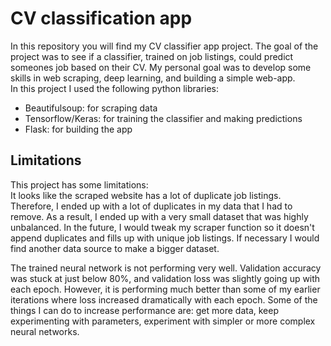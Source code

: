 # CV classification app

In this repository you will find my CV classifier app project. The goal of the project was to see if a classifier, trained on job listings, could predict someones job based on their CV. My personal goal was to develop some skills in web scraping, deep learning, and building a simple web-app.
<br>
In this project I used the following python libraries:
<ul>
    <li>Beautifulsoup: for scraping data</li>
    <li>Tensorflow/Keras: for training the classifier and making predictions</li>
    <li>Flask: for building the app</li>
</ul>

## Limitations

This project has some limitations:
<br>
It looks like the scraped website has a lot of duplicate job listings. Therefore, I ended up with a lot of duplicates in my data that I had to remove. As a result, I ended up with a very small dataset that was highly unbalanced. In the future, I would tweak my scraper function so it doesn't append duplicates and fills up with unique job listings. If necessary I would find another data source to make a bigger dataset.

The trained neural network is not performing very well. Validation accuracy was stuck at just below 80%, and validation loss was slightly going up with each epoch. However, it is performing much better than some of my earlier iterations where loss increased dramatically with each epoch. Some of the things I can do to increase performance are: get more data, keep experimenting with parameters, experiment with simpler or more complex neural networks.







